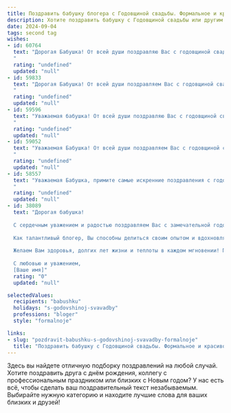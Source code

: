 ```yaml
---
title: Поздравить бабушку блогера с Годовщиной свадьбы. Формальное и красивое
description: Хотите поздравить бабушку с Годовщиной свадьбы или другим праздником? Наш ИИ создаст незабываемое поздравление, а вы обязательно выделитесь среди других.  
date: 2024-09-04
tags: second tag
wishes:
- id: 60764
  text: "Дорогая Бабушка! От всей души поздравляю Вас с годовщиной свадьбы! Желаю Вам крепкого здоровья, неиссякаемого оптимизма и долгих лет счастливой семейной жизни. Пусть Ваша любовь и взаимопонимание продолжат греть ваши сердца, а блог всегда будет наполнен яркими моментами и теплыми воспоминаниями!
  "
  rating: "undefined"
  updated: "null"
- id: 59833
  text: "Дорогая Бабушка! От всей души поздравляем Вас с годовщиной свадьбы! Желаем Вам крепкого здоровья, безграничного счастья, любви и благополучия. Пусть ваша совместная жизнь, подобно прекрасному блогу, будет наполнена яркими событиями, интересными историями и теплыми воспоминаниями!
  "
  rating: "undefined"
  updated: "null"
- id: 59596
  text: "Уважаемая бабушка! От всей души поздравляю Вас с годовщиной свадьбы! Желаю Вам крепкого здоровья, семейного счастья и благополучия. Пусть Ваши дни будут наполнены любовью, радостью и теплом. Пусть ваша жизненная история станет вдохновляющей для молодого поколения. С праздником!
  "
  rating: "undefined"
  updated: "null"
- id: 59052
  text: "Уважаемая Бабушка! От всей души поздравляем Вас с годовщиной свадьбы! Желаем Вам крепкого здоровья, долголетия, семейного благополучия и радости. Пусть Ваш блог продолжает радовать читателей интересными историями и мудрыми советами!
  "
  rating: "undefined"
  updated: "null"
- id: 58557
  text: "Уважаемая Бабушка, примите самые искренние поздравления с годовщиной свадьбы! Пусть ваш союз, подобно крепкому дереву, продолжает расти и процветать, радуя всех близких своей нерушимой любовью и мудростью. Желаю вам крепкого здоровья, неиссякаемого оптимизма и постоянного вдохновения от жизни, которую  вы построили вместе.  Пусть ваш блог  будет наполнен  интересными  историями,  и  каждый  день  приносит  вам  новые  яркие  впечатления!
  "
  rating: "undefined"
  updated: "null"
- id: 38089
  text: "Дорогая бабушка!
  
  С сердечным уважением и радостью поздравляем Вас с замечательной годовщиной свадьбы! Этот день символизирует не только крепкие узы любви и взаимопонимания, но и годы, наполненные теплом, счастьем и поддержкой друг друга. Ваше совместное путешествие — яркий пример настоящего единства и терпения.
  
  Как талантливый блогер, Вы способны делиться своим опытом и вдохновлять других, показывая, насколько важны ценности семьи и заботы о близких. Пусть каждый новый день приносит Вам радость, а совместные воспоминания становятся источником вдохновения для новых рассказов и историй.
  
  Желаем Вам здоровья, долгих лет жизни и теплоты в каждом мгновении! Пусть впереди будет много светлых дней, наполненных счастьем и любовью.
  
  С любовью и уважением,
  [Ваше имя]"
  rating: "0"
  updated: "null"

selectedValues:
  recipients: "babushku"
  holidays: "s-godovshinoj-svavadby"
  professions: "bloger"
  style: "formalnoje"

links:
- slug: "pozdravit-babushku-s-godovshinoj-svavadby-formalnoje"
  title: "Поздравить бабушку с Годовщиной свадьбы. Формальное и красивое"
---
```


Здесь вы найдете отличную подборку поздравлений на любой случай. 
Хотите поздравить друга с днём рождения, коллегу с профессиональным праздником или близких с Новым годом? У нас есть всё, чтобы сделать ваш поздравительный текст незабываемым. Выбирайте нужную категорию и находите лучшие слова для ваших близких и друзей!
